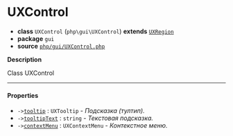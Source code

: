 # UXControl

- **class** `UXControl` (`php\gui\UXControl`) **extends** [`UXRegion`](https://github.com/jphp-compiler/jphp/blob/master/jphp-gui-ext/api-docs/classes/php/gui/layout/UXRegion.md)
- **package** `gui`
- **source** [`php/gui/UXControl.php`](./src/main/resources/JPHP-INF/sdk/php/gui/UXControl.php)

**Description**

Class UXControl

---

#### Properties

- `->`[`tooltip`](#prop-tooltip) : `UXTooltip` - _Подсказка (тултип)._
- `->`[`tooltipText`](#prop-tooltiptext) : `string` - _Текстовая подсказка._
- `->`[`contextMenu`](#prop-contextmenu) : `UXContextMenu` - _Контекстное меню._